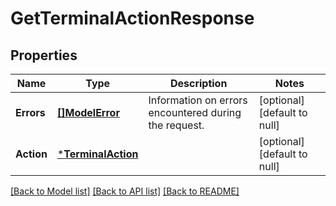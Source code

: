 # GetTerminalActionResponse

## Properties

 Name       | Type                                     | Description                                           | Notes                        
------------|------------------------------------------|-------------------------------------------------------|------------------------------
 **Errors** | [**[]ModelError**](Error.md)             | Information on errors encountered during the request. | [optional] [default to null] 
 **Action** | [***TerminalAction**](TerminalAction.md) |                                                       | [optional] [default to null] 

[[Back to Model list]](../README.md#documentation-for-models) [[Back to API list]](../README.md#documentation-for-api-endpoints) [[Back to README]](../README.md)

